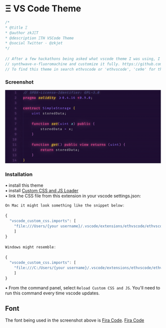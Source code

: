 # Ξ VS Code Theme

```JavaScript
/*
* @title Ξ
* @author zkJΞT
* @description ΞTH VSCode Theme
* @social Twitter - @zkjet
*/

// After a few hackathons being asked what vscode theme I was using, I decided to make it official, fork my favorite one,
// synthwave-x-fluoromachine and customize it fully. https://github.com/webrender/synthwave-x-fluoromachine.
// To find this theme in search ethvscode or 'ethvscode', 'ce9e' for the utf-8 of Ξ.
```

### Screenshot

![Theme screenshot](https://raw.githubusercontent.com/zkjet/ethvscode/master/screenshot.png)

### Installation

• install this theme  
• install [Custom CSS and JS Loader](https://marketplace.visualstudio.com/items?itemName=be5invis.vscode-custom-css)  
• link the CSS file from this extension in your vscode settings.json:

```javascript
On Mac it might look something like the snippet below:

{
  "vscode_custom_css.imports": [
    "file:///Users/{your username}/.vscode/extensions/ethvscode/ethvscode.css"
    ]
}

Windows might resemble:

{
  "vscode_custom_css.imports": [
    "file:///C:/Users/{your username}/.vscode/extensions/ethvscode/ethvscode.css"
    ]
}
```

• From the command panel, select `Reload Custom CSS and JS`. You'll need to run this command every time vscode updates.

## Font

The font being used in the screenshot above is [Fira Code](https://github.com/tonsky/FiraCode).
[Fira Code](https://github.com/tonsky/FiraCode/raw/master/extras/logo.svg)
